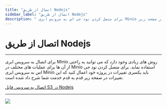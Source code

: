 ```yaml
---
title: "اتصال از طریق Nodejs"
sidebar_label: "اتصال از طریق Nodejs"
description: " برای متصل کردن نود جی اس به سرویس ابری Minio باید یکسری تغییرات در پروژه خود اعمال کنید که این تغییرات در صفحه زیر"
---
```


# اتصال از طریق Nodejs
---

برای اتصال به سرویس ابری Minio روش های زیادی وجود دارد که می توانید به راحتی از آن ها برای عملیات های مختلف در Minio استفاده نماید. برای متصل کردن نود جی اس به سرویس ابری Minio باید یکسری تغییرات در پروژه خود اعمال کنید که این تغییرات در صفحه زیر قدم به قدم خدمت شما شرح داد شده است.

[اتصال به سرویس فایل S3 در Nodejs](https://docs.chabokan.net/simple-hosting/nodejs/cloud-storage/)

---
<a href="https://hub.chabokan.net/fa/services/create/minio" ><img src="https://s1.chabokan.net/docs/images/minio-banner.png" /></a>
